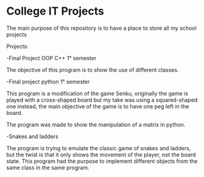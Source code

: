 # College IT Projects 

The main purpose of this repository is to have a place to store all my school projects  

Projects: 

-Final Project OOP C++ 1° semester 

  The objective of this program is to show the use of different classes. 

-Final project python 1° semester 

  This program is a modification of the game Senku, originally the game is played with a cross-shaped board but my take was using a squared-shaped one instead, the main objective of the game is to have one peg left in the board. 

  The program was made to show the manipulation of a matrix in python. 

-Snakes and ladders 

  The program is trying to emulate the classic game of snakes and ladders, but the twist is that it only shows the movement of the player, not the board state. This program had the purpose to implement different objects from the same class in the same program. 
